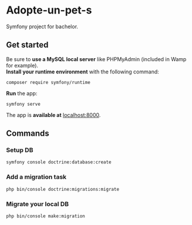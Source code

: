 # Adopte-un-pet-s
Symfony project for bachelor.
## Get started
Be sure to **use a MySQL local server** like PHPMyAdmin (included in Wamp for example).  
**Install your runtime environment** with the following command:
```
composer require symfony/runtime
```
**Run** the app:
```
symfony serve
```
The app is **available at** [localhost:8000](http://localhost:8000/).
## Commands
### Setup DB
```
symfony console doctrine:database:create
```
### Add a migration task
```
php bin/console doctrine:migrations:migrate
```
### Migrate your local DB
```
php bin/console make:migration
```